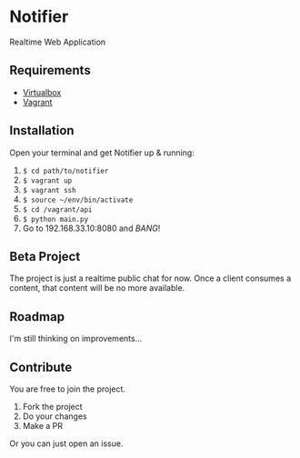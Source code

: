 # Notifier

Realtime Web Application

## Requirements
- [Virtualbox](https://www.virtualbox.org/)
- [Vagrant](https://www.vagrantup.com/)

## Installation
Open your terminal and get Notifier up & running:

1. `$ cd path/to/notifier`
2. `$ vagrant up`
3. `$ vagrant ssh`
4. `$ source ~/env/bin/activate`
5. `$ cd /vagrant/api`
6. `$ python main.py`
7. Go to 192.168.33.10:8080 and *BANG*!

## Beta Project
The project is just a realtime public chat for now.
Once a client consumes a content, that content will be no more available.

## Roadmap
I'm still thinking on improvements...

## Contribute
You are free to join the project.

1. Fork the project
2. Do your changes
3. Make a PR

Or you can just open an issue.

